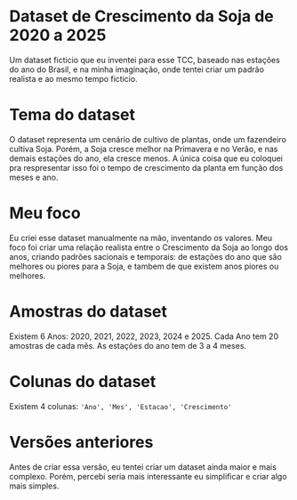 # Dataset de Crescimento da Soja de 2020 a 2025
Um dataset ficticio que eu inventei para esse TCC, baseado nas estações do ano do Brasil, e na minha imaginação, onde tentei criar um padrão realista e ao mesmo tempo ficticio.

# Tema do dataset
O dataset representa um cenário de cultivo de plantas, onde um fazendeiro cultiva Soja. Porém, a Soja cresce melhor na Primavera e no Verão, e nas demais estações do ano, ela cresce menos. A única coisa que eu coloquei pra respresentar isso foi o tempo de crescimento da planta em função dos meses e ano.

# Meu foco
Eu criei esse dataset manualmente na mão, inventando os valores. Meu foco foi criar uma relação realista entre o Crescimento da Soja ao longo dos anos, criando padrões sacionais e temporais: de estações do ano que são melhores ou piores para a Soja, e tambem de que existem anos piores ou melhores.

# Amostras do dataset
Existem 6 Anos: 2020, 2021, 2022, 2023, 2024 e 2025. 
Cada Ano tem 20 amostras de cada mês. As estações do ano tem de 3 a 4 meses.

# Colunas do dataset
Existem 4 colunas: `'Ano', 'Mes', 'Estacao', 'Crescimento'`

# Versões anteriores
Antes de criar essa versão, eu tentei criar um dataset ainda maior e mais complexo. Porém, percebi seria mais interessante eu simplificar e criar algo mais simples.




